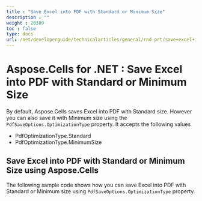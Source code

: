 ```yaml
---
title : "Save Excel into PDF with Standard or Minimum Size" 
description : "" 
weight : 20389 
toc : false
type: docs
url: /net/developerguide/technicalarticles/general/rnd-prt/save+excel+into+pdf+with+standard+or+minimum+size/
---
```


# Aspose.Cells for .NET : Save Excel into PDF with Standard or Minimum Size


By default, Aspose.Cells saves Excel into PDF with Standard size. However you can also save it with Minimum size using the `PdfSaveOptions.OptimizationType` property. It accepts the following values

*   PdfOptimizationType.Standard
*   PdfOptimizationType.MinimumSize

## Save Excel into PDF with Standard or Minimum Size using Aspose.Cells

The following sample code shows how you can save Excel into PDF with Standard or Minimum size using `PdfSaveOptions.OptimizationType` property.

